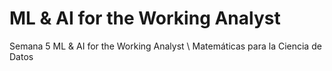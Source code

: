 # ML & AI for the Working Analyst
Semana 5 ML & AI for the Working Analyst \\
Matemáticas para la Ciencia de Datos 
